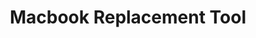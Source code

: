 ---
title: Macbook Replacement Tool
description: A web app tool created for Revivn employees to quickly search and detect replacement devices for customer returns.
stack: ["JavaScript", "HTML/CSS", "Playwright", "Material UI"]
image: ./images/revivn.png
featured: true
sortOrder: 4
---